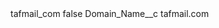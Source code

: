 <?xml version="1.0" encoding="UTF-8"?>
<CustomMetadata xmlns="http://soap.sforce.com/2006/04/metadata" xmlns:xsi="http://www.w3.org/2001/XMLSchema-instance" xmlns:xsd="http://www.w3.org/2001/XMLSchema">
    <label>tafmail_com</label>
    <protected>false</protected>
    <values>
        <field>Domain_Name__c</field>
        <value xsi:type="xsd:string">tafmail.com</value>
    </values>
</CustomMetadata>
